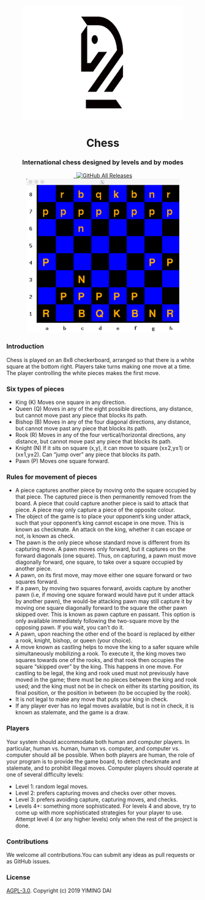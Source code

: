 <div align="center">
  <img src="logo.png" width="420px" height="300px">
  <h1 align="center">
    Chess
  </h1>
  <h3 align="center">
    International chess designed by levels and by modes
  </h3>

  <a href="https://github.com/Mint-io/CHESS/releases/tag/v1.0">
    <img src="https://img.shields.io/github/release/Mint-io/CHESS.svg?style=flat-square" alt="">
  </a>

  <a href="https://github.com/Mint-io/CHESS/blob/master/LICENSE">
    <img src="https://img.shields.io/github/license/Mint-io/CHESS.svg?style=flat-square" alt="">
  </a>
  
  <a href="https://github.com/Mint-io/CHESS/releases/tag/v1.0">
    <img alt="GitHub All Releases" src="https://img.shields.io/github/downloads/Mint-io/CHESS/total.svg?color=%2312b886&style=flat-square">
  </a>

</div>

<div align="center">
  <img src="board.png" width="400px" height="400px">

</div>

### Introduction
Chess is played on an 8x8 checkerboard, arranged so that there is a white square at the bottom
right. Players take turns making one move at a time. The player controlling the white pieces makes the first move.


### Six types of pieces
- King (K) Moves one square in any direction.
- Queen (Q) Moves in any of the eight possible directions, any distance, but cannot move past any piece that blocks its path.
- Bishop (B) Moves in any of the four diagonal directions, any distance, but cannot move past any piece that blocks its path.
- Rook (R) Moves in any of the four vertical/horizontal directions, any distance, but cannot move past any piece that blocks its path.
- Knight (N) If it sits on square (x,y), it can move to square (x±2,y±1) or (x±1,y±2). Can “jump over” any piece that blocks its path.
- Pawn (P) Moves one square forward.

### Rules for movement of pieces
- A piece captures another piece by moving onto the square occupied by that piece. The captured piece is then permanently removed from the board. A piece that could capture another piece is said to attack that piece. A piece may only capture a piece of the opposite colour.
- The object of the game is to place your opponent’s king under attack, such that your opponent’s king cannot escape in one move. This is known as checkmate. An attack on the king, whether it can escape or not, is known as check.
- The pawn is the only piece whose standard move is different from its capturing move. A pawn moves only forward, but it captures on the forward diagonals (one square). Thus, on capturing, a pawn must move diagonally forward, one square, to take over a square occupied by another piece.
- A pawn, on its first move, may move either one square forward or two squares forward.
- If a pawn, by moving two squares forward, avoids capture by another pawn (i.e, if moving one square forward would have put it under attack by another pawn), the would-be attacking pawn may still capture it by moving one square diagonally forward to the square the other pawn skipped over. This is known as pawn capture en passant. This option is only available immediately following the two-square move by the opposing pawn. If you wait, you can’t do it.
- A pawn, upon reaching the other end of the board is replaced by either a rook, knight, bishop, or queen (your choice).
- A move known as castling helps to move the king to a safer square while simultaneously mobilizing a rook. To execute it, the king moves two squares towards one of the rooks, and that rook then occupies the square “skipped over” by the king. This happens in one move. For castling to be legal, the king and rook used must not previously have moved in the game; there must be no pieces between the king and rook used; and the king must not be in check on either its starting position, its final position, or the position in between (to be occupied by the rook).
- It is not legal to make any move that puts your king in check.
- If any player ever has no legal moves available, but is not in check, it is known as stalemate, and the game is a draw.

### Players
Your system should accommodate both human and computer players. In particular, human vs. human, human vs. computer, and computer vs. computer should all be possible. When both players are human, the role of your program is to provide the game board, to detect checkmate and stalemate, and to prohibit illegal moves. Computer players should operate at one of several difficulty levels:
- Level 1: random legal moves.
- Level 2: prefers capturing moves and checks over other moves.
- Level 3: prefers avoiding capture, capturing moves, and checks.
- Levels 4+: something more sophisticated.
For levels 4 and above, try to come up with more sophisticated strategies for your player to use. Attempt level 4 (or any higher levels) only when the rest of the project is done.

### Contributions
We welcome all contributions.You can submit any ideas as pull requests or as GitHub issues.

### License
[AGPL-3.0](https://github.com/Mint-io/CHESS/blob/master/LICENSE). Copyright (c) 2019 YIMING DAI
